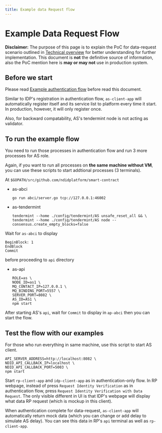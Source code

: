 ```yaml
---
title: Example data Request flow
---
```


# Example Data Request Flow

<div markdown="1" class="flash mb-3 flash-warn">

**Disclaimer:** The purpose of this page is to explain the PoC for data-request scenario outlined in [Technical overview](/technical-overview) for better understanding for further implementation. This document is **not** the definitive source of information, also the PoC mention here is **may or may not** use in production system.

</div>

## Before we start

Please read [Example authentication flow](/example-authen-flow.html) before read this document.

Similar to IDP's registration in authentication flow, `as-client-app` will automatically register itself and its service list to platform every time it start.
In production, however, it will only register once.

Also, for backward compatability, AS's tendermint node is not acting as validator.

## To run the example flow

You need to run those processes in authentication flow and run 3 more processes for AS role.

Again, if you want to run all processes on **the same machine without VM**, you can use these scripts to start addtional processes (3 terminals).

At `$GOPATH/src/github.com/ndidplatform/smart-contract`

- as-abci
  ```
  go run abci/server.go tcp://127.0.0.1:46002
  ```
- as-tendermint
  ```
  tendermint --home ./config/tendermint/AS unsafe_reset_all && \
  tendermint --home ./config/tendermint/AS node --consensus.create_empty_blocks=false
  ```

Wait for `as-abci` to display
```
BeginBlock: 1
EndBlock
Commit
```
before proceeding to `api` directory

- as-api
  ```
  ROLE=as \
  NODE_ID=as1 \
  MQ_CONTACT_IP=127.0.0.1 \
  MQ_BINDING_PORT=5557 \
  SERVER_PORT=8082 \
  AS_ID=AS1 \
  npm start
  ```

After starting AS's `api`, wait for `Commit` to display in `ap-abci` then you can start the flow.

## Test the flow with our examples

For those who run everything in same machine, use this script to start AS client.
```
API_SERVER_ADDRESS=http://localhost:8082 \
NDID_API_CALLBACK_IP=localhost \
NDID_API_CALLBACK_PORT=5003 \
npm start
```

Start `rp-client-app` and `idp-client-app` as in authentication-only flow.
In RP webpage, instead of press `Request Identity Verification` as in authentication flow, press `Request Identity Verification with Data Request`. The only visible different in UI is that IDP's webpage will display what data RP request (which is mockup in this client).

When authentication complete for data-request, `as-client-app` will automatically return mock data (which you can change or add delay to simulate AS delay).
You can see this data in RP's `api` terminal as well as `rp-client-app`.
